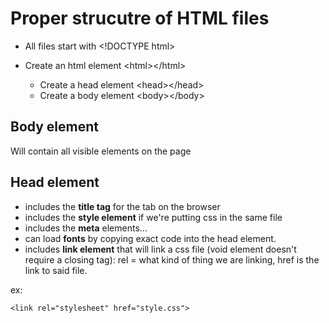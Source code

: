 # Proper strucutre of HTML files

- All files start with \<!DOCTYPE html\>

- Create an html element \<html\>\</html\>
    - Create a head element \<head\>\</head\>
    - Create a body element \<body\>\</body\>

## Body element
Will contain all visible elements on the page

## Head element
- includes the **title tag** for the tab on the browser
- includes the **style element** if we're putting css in the same file
- includes the **meta** elements...
- can load **fonts** by copying exact code into the head element.
- includes **link element** that will link a css file (void element doesn't require a closing tag): rel = what kind of thing we are linking, href is the link to said file. 

ex:

    <link rel="stylesheet" href="style.css">